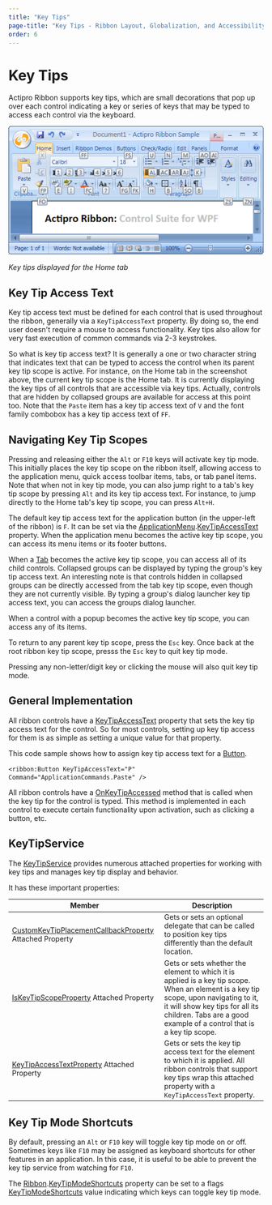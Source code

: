 ```yaml
---
title: "Key Tips"
page-title: "Key Tips - Ribbon Layout, Globalization, and Accessibility Features"
order: 6
---
```

# Key Tips

Actipro Ribbon supports key tips, which are small decorations that pop up over each control indicating a key or series of keys that may be typed to access each control via the keyboard.

![Screenshot](../images/key-tips.gif)

*Key tips displayed for the Home tab*

## Key Tip Access Text

Key tip access text must be defined for each control that is used throughout the ribbon, generally via a `KeyTipAccessText` property.  By doing so, the end user doesn't require a mouse to access functionality.  Key tips also allow for very fast execution of common commands via 2-3 keystrokes.

So what is key tip access text?  It is generally a one or two character string that indicates text that can be typed to access the control when its parent key tip scope is active.  For instance, on the Home tab in the screenshot above, the current key tip scope is the Home tab.  It is currently displaying the key tips of all controls that are accessible via key tips.  Actually, controls that are hidden by collapsed groups are available for access at this point too.  Note that the `Paste` item has a key tip access text of `V` and the font family combobox has a key tip access text of `FF`.

## Navigating Key Tip Scopes

Pressing and releasing either the `Alt` or `F10` keys will activate key tip mode.  This initially places the key tip scope on the ribbon itself, allowing access to the application menu, quick access toolbar items, tabs, or tab panel items.  Note that when not in key tip mode, you can also jump right to a tab's key tip scope by pressing `Alt` and its key tip access text.  For instance, to jump directly to the Home tab's key tip scope, you can press `Alt+H`.

The default key tip access text for the application button (in the upper-left of the ribbon) is `F`.  It can be set via the [ApplicationMenu](xref:ActiproSoftware.Windows.Controls.Ribbon.Controls.ApplicationMenu).[KeyTipAccessText](xref:ActiproSoftware.Windows.Controls.Ribbon.Controls.Primitives.ItemsControlBase.KeyTipAccessText) property.  When the application menu becomes the active key tip scope, you can access its menu items or its footer buttons.

When a [Tab](../controls/miscellaneous/tab.md) becomes the active key tip scope, you can access all of its child controls.  Collapsed groups can be displayed by typing the group's key tip access text.  An interesting note is that controls hidden in collapsed groups can be directly accessed from the tab key tip scope, even though they are not currently visible.  By typing a group's dialog launcher key tip access text, you can access the groups dialog launcher.

When a control with a popup becomes the active key tip scope, you can access any of its items.

To return to any parent key tip scope, press the `Esc` key.  Once back at the root ribbon key tip scope, presss the `Esc` key to quit key tip mode.

Pressing any non-letter/digit key or clicking the mouse will also quit key tip mode.

## General Implementation

All ribbon controls have a [KeyTipAccessText](xref:ActiproSoftware.Windows.Controls.Ribbon.Controls.Primitives.ControlBase.KeyTipAccessText) property that sets the key tip access text for the control.  So for most controls, setting up key tip access for them is as simple as setting a unique value for that property.

This code sample shows how to assign key tip access text for a [Button](../controls/interactive/button.md).

```xaml
<ribbon:Button KeyTipAccessText="P" Command="ApplicationCommands.Paste" />
```

All ribbon controls have a [OnKeyTipAccessed](xref:ActiproSoftware.Windows.Controls.Ribbon.Controls.Primitives.ControlBase.OnKeyTipAccessed*) method that is called when the key tip for the control is typed.  This method is implemented in each control to execute certain functionality upon activation, such as clicking a button, etc.

## KeyTipService

The [KeyTipService](xref:ActiproSoftware.Windows.Controls.Ribbon.UI.KeyTipService) provides numerous attached properties for working with key tips and manages key tip display and behavior.

It has these important properties:

| Member | Description |
|-----|-----|
| [CustomKeyTipPlacementCallbackProperty](xref:ActiproSoftware.Windows.Controls.Ribbon.UI.KeyTipService.CustomKeyTipPlacementCallbackProperty) Attached Property | Gets or sets an optional delegate that can be called to position key tips differently than the default location. |
| [IsKeyTipScopeProperty](xref:ActiproSoftware.Windows.Controls.Ribbon.UI.KeyTipService.IsKeyTipScopeProperty) Attached Property | Gets or sets whether the element to which it is applied is a key tip scope.  When an element is a key tip scope, upon navigating to it, it will show key tips for all its children.  Tabs are a good example of a control that is a key tip scope. |
| [KeyTipAccessTextProperty](xref:ActiproSoftware.Windows.Controls.Ribbon.UI.KeyTipService.KeyTipAccessTextProperty) Attached Property | Gets or sets the key tip access text for the element to which it is applied.  All ribbon controls that support key tips wrap this attached property with a `KeyTipAccessText` property. |

## Key Tip Mode Shortcuts

By default, pressing an `Alt` or `F10` key will toggle key tip mode on or off.  Sometimes keys like `F10` may be assigned as keyboard shortcuts for other features in an application.  In this case, it is useful to be able to prevent the key tip service from watching for `F10`.

The [Ribbon](xref:ActiproSoftware.Windows.Controls.Ribbon.Ribbon).[KeyTipModeShortcuts](xref:ActiproSoftware.Windows.Controls.Ribbon.Ribbon.KeyTipModeShortcuts) property can be set to a flags [KeyTipModeShortcuts](xref:ActiproSoftware.Windows.Controls.Ribbon.KeyTipModeShortcuts) value indicating which keys can toggle key tip mode.
